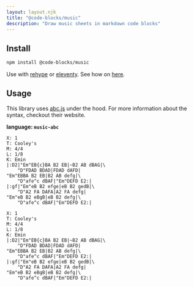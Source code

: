 ```yaml
---
layout: layout.njk
title: "@code-blocks/music"
description: "Draw music sheets in markdown code blocks"
---
```


## Install

```bash
npm install @code-blocks/music
```

Use with [rehype](https://github.com/rehypejs/rehype) or [eleventy](https://www.11ty.dev/). See how on [here](/).

## Usage

This library uses [abc.js](https://www.abcjs.net/) under the hood. For more information about the syntax, checkout their website.

**language: `music-abc`**

```
X: 1
T: Cooley's
M: 4/4
L: 1/8
K: Emin
|:D2|"Em"EB{c}BA B2 EB|~B2 AB dBAG|\
	"D"FDAD BDAD|FDAD dAFD|
"Em"EBBA B2 EB|B2 AB defg|\
	"D"afe^c dBAF|"Em"DEFD E2:|
|:gf|"Em"eB B2 efge|eB B2 gedB|\
	"D"A2 FA DAFA|A2 FA defg|
"Em"eB B2 eBgB|eB B2 defg|\
	"D"afe^c dBAF|"Em"DEFD E2:|
```

```music-abc
X: 1
T: Cooley's
M: 4/4
L: 1/8
K: Emin
|:D2|"Em"EB{c}BA B2 EB|~B2 AB dBAG|\
	"D"FDAD BDAD|FDAD dAFD|
"Em"EBBA B2 EB|B2 AB defg|\
	"D"afe^c dBAF|"Em"DEFD E2:|
|:gf|"Em"eB B2 efge|eB B2 gedB|\
	"D"A2 FA DAFA|A2 FA defg|
"Em"eB B2 eBgB|eB B2 defg|\
	"D"afe^c dBAF|"Em"DEFD E2:|
```
